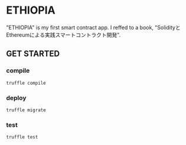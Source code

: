 # ETHIOPIA

"ETHIOPIA" is my first smart contract app.
I reffed to a book, "SolidityとEthereumによる実践スマートコントラクト開発".

## GET STARTED
### compile
```angular2html
truffle compile
```

### deploy
```
truffle migrate
```


### test
```
truffle test
```